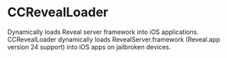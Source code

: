 # CCRevealLoader
Dynamically loads Reveal server framework into iOS applications.  CCRevealLoader dynamically loads RevealServer.framework (Reveal.app version 24 support) into iOS apps on jailbroken devices.
